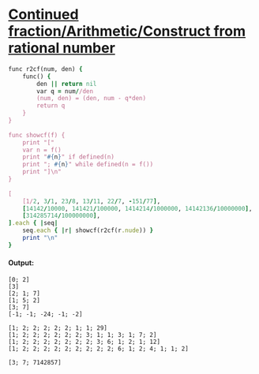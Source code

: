 [1]: http://rosettacode.org/wiki/Continued_fraction/Arithmetic/Construct_from_rational_number

# [Continued fraction/Arithmetic/Construct from rational number][1]

```ruby
func r2cf(num, den) {
    func() {
        den || return nil
        var q = num//den
        (num, den) = (den, num - q*den)
        return q
    }
}
 
func showcf(f) {
    print "["
    var n = f()
    print "#{n}" if defined(n)
    print "; #{n}" while defined(n = f())
    print "]\n"
}
 
[
    [1/2, 3/1, 23/8, 13/11, 22/7, -151/77],
    [14142/10000, 141421/100000, 1414214/1000000, 14142136/10000000],
    [314285714/100000000],
].each { |seq|
    seq.each { |r| showcf(r2cf(r.nude)) }
    print "\n"
}
```

#### Output:
```
[0; 2]
[3]
[2; 1; 7]
[1; 5; 2]
[3; 7]
[-1; -1; -24; -1; -2]

[1; 2; 2; 2; 2; 2; 1; 1; 29]
[1; 2; 2; 2; 2; 2; 2; 3; 1; 1; 3; 1; 7; 2]
[1; 2; 2; 2; 2; 2; 2; 2; 3; 6; 1; 2; 1; 12]
[1; 2; 2; 2; 2; 2; 2; 2; 2; 2; 6; 1; 2; 4; 1; 1; 2]

[3; 7; 7142857]
```
